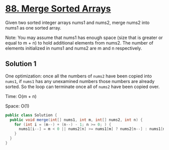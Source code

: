 # [88. Merge Sorted Arrays](https://leetcode.com/problems/merge-sorted-array/)

Given two sorted integer arrays nums1 and nums2, merge nums2 into nums1 as one sorted array.

Note:
You may assume that nums1 has enough space (size that is greater or equal to m + n) to hold additional elements from nums2. The number of elements initialized in nums1 and nums2 are m and n respectively.

## Solution 1

One optimization: once all the numbers of `nums2` have been copied into `nums1`, if `nums1` has any unexamined numbers those numbers are already sorted. So the loop can terminate once all of `nums2` have been copied over.

Time: O(m + n)

Space: O(1)

```java
public class Solution {
  public void merge(int[] nums1, int m, int[] nums2, int n) {
    for (int i = (m--) + (n--) - 1; n >= 0; ) {
      nums1[i--] = m < 0 || nums2[n] >= nums1[m] ? nums2[n--] : nums1[m--];
    }
  }
}
```
